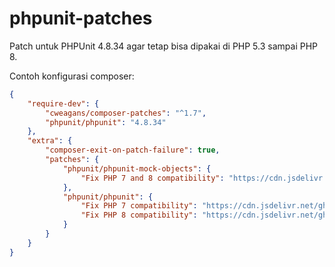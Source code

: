 # phpunit-patches
Patch untuk PHPUnit 4.8.34 agar tetap bisa dipakai di PHP 5.3 sampai PHP 8.




Contoh konfigurasi composer:

```json
{
    "require-dev": {
        "cweagans/composer-patches": "^1.7",
        "phpunit/phpunit": "4.8.34"
    },
    "extra": {
        "composer-exit-on-patch-failure": true,
        "patches": {
            "phpunit/phpunit-mock-objects": {
                "Fix PHP 7 and 8 compatibility": "https://cdn.jsdelivr.net/gh/esyede/phpunit-patches/phpunit_mock_objects.patch"
            },
            "phpunit/phpunit": {
                "Fix PHP 7 compatibility": "https://cdn.jsdelivr.net/gh/esyede/phpunit-patches/phpunit_php7.patch",
                "Fix PHP 8 compatibility": "https://cdn.jsdelivr.net/gh/esyede/phpunit-patches/phpunit_php8.patch"
            }
        }
    }
}
```
